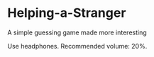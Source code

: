 # Helping-a-Stranger
A simple guessing game made more interesting

Use headphones. Recommended volume: 20%.
